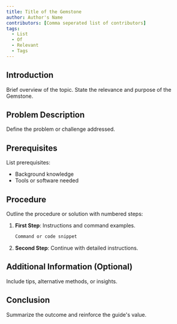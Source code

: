 ```yaml
---
title: Title of the Gemstone
author: Author's Name
contributors: [Comma seperated list of contributors]
tags:
  - List
  - Of
  - Relevant
  - Tags
---
```


## Introduction 

Brief overview of the topic. State the relevance and purpose of the Gemstone.

## Problem Description

Define the problem or challenge addressed.

## Prerequisites 

List prerequisites:
- Background knowledge
- Tools or software needed

## Procedure

Outline the procedure or solution with numbered steps:

1. **First Step**: 
   Instructions and command examples.
   ```bash
   Command or code snippet
   ```
2. **Second Step**: 
   Continue with detailed instructions.

## Additional Information (Optional)

Include tips, alternative methods, or insights.

## Conclusion

Summarize the outcome and reinforce the guide's value.
